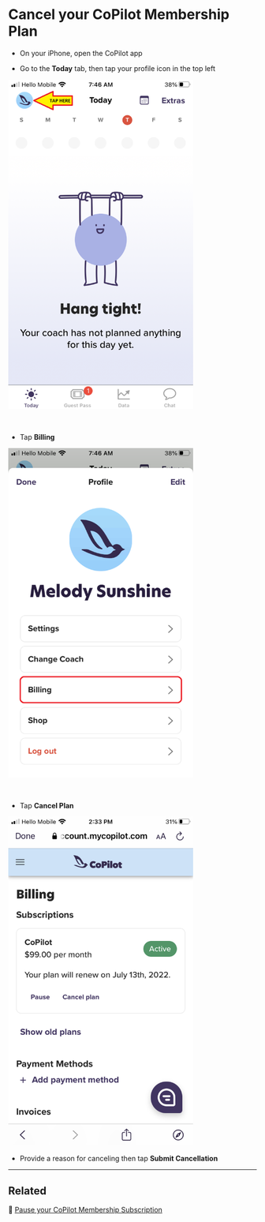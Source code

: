 # Cancel your CoPilot Membership Plan

- On your iPhone, open the CoPilot app

- Go to the **Today** tab, then tap your profile icon in the top left

<img src="png/b62eb6203b59aa1129499020860f0a01.png" width="375">

&nbsp;

- Tap **Billing**

<img src="png/6453762c34d66bae6e6ca471eb772c82.png" width="375">

&nbsp;

- Tap **Cancel Plan**

<img src="png/60e08715fb91f13f09495c0658cbeaeb.png" width="375">

- Provide a reason for canceling then tap **Submit Cancellation**

---

## Related

📌 [Pause your CoPilot Membership Subscription](pause-copilot.md)
